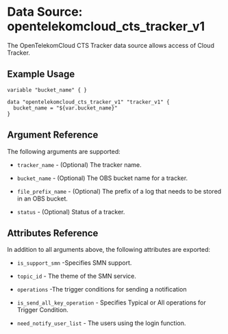 # Data Source: opentelekomcloud_cts_tracker_v1

The OpenTelekomCloud CTS Tracker data source allows access of Cloud Tracker.

## Example Usage
```hcl
variable "bucket_name" { }

data "opentelekomcloud_cts_tracker_v1" "tracker_v1" {
  bucket_name = "${var.bucket_name}"
}

```

## Argument Reference
The following arguments are supported:

* `tracker_name` - (Optional) The tracker name. 

* `bucket_name` - (Optional) The OBS bucket name for a tracker.

* `file_prefix_name` - (Optional) The prefix of a log that needs to be stored in an OBS bucket. 

* `status` - (Optional) Status of a tracker. 


## Attributes Reference

In addition to all arguments above, the following attributes are exported:

* `is_support_smn` -Specifies SMN support.
    
* `topic_id` - The theme of the SMN service.

* `operations` -The trigger conditions for sending a notification

* `is_send_all_key_operation` - Specifies Typical or All operations for Trigger Condition.
    
* `need_notify_user_list` - The users using the login function.

    